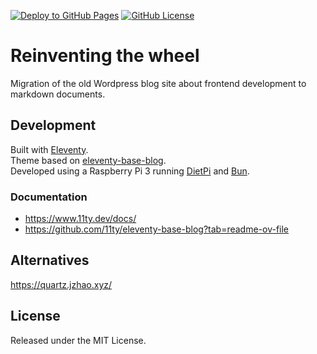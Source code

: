 [![Deploy to GitHub Pages](https://github.com/raohmaru/raohmaru-blog/actions/workflows/gh-pages.yml/badge.svg)](https://github.com/raohmaru/raohmaru-blog/actions/workflows/gh-pages.yml)
[![GitHub License](https://img.shields.io/github/license/raohmaru/raohmaru-blog)](https://github.com/raohmaruraohmaru-blog/blob/main/LICENSE)

# Reinventing the wheel

Migration of the old Wordpress blog site about frontend development to markdown documents.

## Development
Built with [Eleventy](https://www.11ty.dev/).  
Theme based on [eleventy-base-blog](https://github.com/11ty/eleventy-base-blog).  
Developed using a Raspberry Pi 3 running [DietPi](https://dietpi.com/) and [Bun](https://bun.sh/).

### Documentation
+ https://www.11ty.dev/docs/
+ https://github.com/11ty/eleventy-base-blog?tab=readme-ov-file

## Alternatives
https://quartz.jzhao.xyz/

## License
Released under the MIT License.
